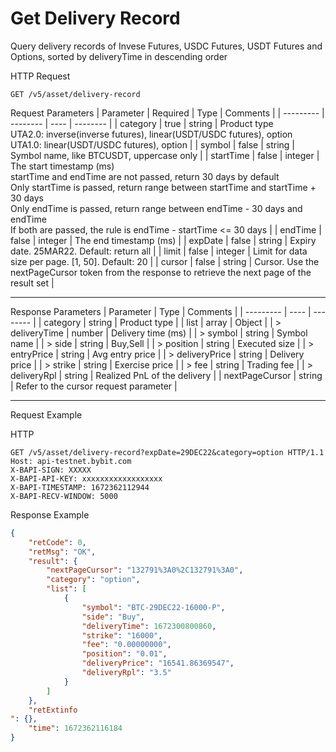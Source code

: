 # Get Delivery Record
Query delivery records of Invese Futures, USDC Futures, USDT Futures and Options, sorted by deliveryTime in descending order


HTTP Request
```http
GET /v5/asset/delivery-record
```

Request Parameters
| Parameter | Required | Type | Comments |
| --------- | -------- | ---- | -------- |
| category | true | string | Product type <br> UTA2.0: inverse(inverse futures), linear(USDT/USDC futures), option <br> UTA1.0: linear(USDT/USDC futures), option |
| symbol | false | string | Symbol name, like BTCUSDT, uppercase only |
| startTime | false | integer | The start timestamp (ms) <br> startTime and endTime are not passed, return 30 days by default <br> Only startTime is passed, return range between startTime and startTime + 30 days <br> Only endTime is passed, return range between endTime - 30 days and endTime <br> If both are passed, the rule is endTime - startTime <= 30 days |
| endTime | false | integer | The end timestamp (ms) |
| expDate | false | string | Expiry date. 25MAR22. Default: return all |
| limit | false | integer | Limit for data size per page. [1, 50]. Default: 20 |
| cursor | false | string | Cursor. Use the nextPageCursor token from the response to retrieve the next page of the result set |

---


Response Parameters
| Parameter | Type | Comments |
| --------- | ---- | -------- |
| category | string | Product type |
| list | array | Object |
| > deliveryTime | number | Delivery time (ms) |
| > symbol | string | Symbol name |
| > side | string | Buy,Sell |
| > position | string | Executed size |
| > entryPrice | string | Avg entry price |
| > deliveryPrice | string | Delivery price |
| > strike | string | Exercise price |
| > fee | string | Trading fee |
| > deliveryRpl | string | Realized PnL of the delivery |
| nextPageCursor | string | Refer to the cursor request parameter |

---


Request Example

HTTP
 
  
```http
GET /v5/asset/delivery-record?expDate=29DEC22&category=option HTTP/1.1
Host: api-testnet.bybit.com
X-BAPI-SIGN: XXXXX
X-BAPI-API-KEY: xxxxxxxxxxxxxxxxxx
X-BAPI-TIMESTAMP: 1672362112944
X-BAPI-RECV-WINDOW: 5000
```

Response Example
```json
{
    "retCode": 0,
    "retMsg": "OK",
    "result": {
        "nextPageCursor": "132791%3A0%2C132791%3A0",
        "category": "option",
        "list": [
            {
                "symbol": "BTC-29DEC22-16000-P",
                "side": "Buy",
                "deliveryTime": 1672300800860,
                "strike": "16000",
                "fee": "0.00000000",
                "position": "0.01",
                "deliveryPrice": "16541.86369547",
                "deliveryRpl": "3.5"
            }
        ]
    },
    "retExtinfo
": {},
    "time": 1672362116184
}
```

